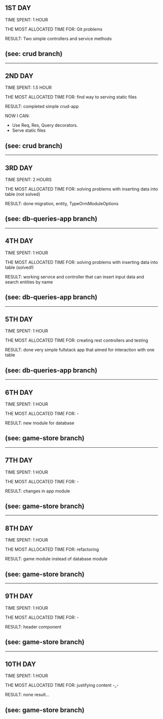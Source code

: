 ## 1ST DAY

TIME SPENT: 1 HOUR

THE MOST ALLOCATED TIME FOR: Git problems

RESULT: Two simple controllers and service methods

## (see: crud branch)

-----------------------------------------------------------------------------

## 2ND DAY

TIME SPENT: 1.5 HOUR

THE MOST ALLOCATED TIME FOR: find way to serving static files

RESULT: completed simple crud-app

NOW I CAN: 
- Use Req, Res, Query decorators.
- Serve static files

## (see: crud branch)

-----------------------------------------------------------------------------

## 3RD DAY

TIME SPENT: 2 HOURS

THE MOST ALLOCATED TIME FOR: solving problems with inserting data into table (not solved)

RESULT: done migration, entity, TypeOrmModuleOptions

## (see: db-queries-app branch)

-----------------------------------------------------------------------------

## 4TH DAY

TIME SPENT: 1 HOUR

THE MOST ALLOCATED TIME FOR: solving problems with inserting data into table (solved!)

RESULT: working service and controller that can insert input data and search entities by name

## (see: db-queries-app branch)

-----------------------------------------------------------------------------

## 5TH DAY

TIME SPENT: 1 HOUR

THE MOST ALLOCATED TIME FOR: creating rest controllers and testing

RESULT: done very simple fullstack app that aimed for interaction with one table 

## (see: db-queries-app branch)

-----------------------------------------------------------------------------

## 6TH DAY

TIME SPENT: 1 HOUR

THE MOST ALLOCATED TIME FOR: -

RESULT: new module for database

## (see: game-store branch)

-----------------------------------------------------------------------------

## 7TH DAY

TIME SPENT: 1 HOUR

THE MOST ALLOCATED TIME FOR: -

RESULT: changes in app module

## (see: game-store branch)

-----------------------------------------------------------------------------

## 8TH DAY

TIME SPENT: 1 HOUR

THE MOST ALLOCATED TIME FOR: refactoring

RESULT: game module instead of database module

## (see: game-store branch)

-----------------------------------------------------------------------------

## 9TH DAY

TIME SPENT: 1 HOUR

THE MOST ALLOCATED TIME FOR: -

RESULT: header component

## (see: game-store branch)

-----------------------------------------------------------------------------

## 10TH DAY

TIME SPENT: 1 HOUR

THE MOST ALLOCATED TIME FOR: justifying content -_-

RESULT: none result...

## (see: game-store branch)

